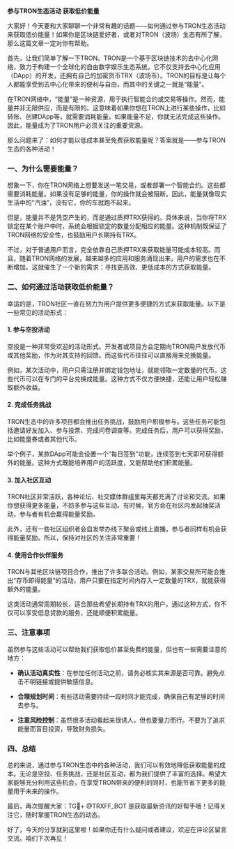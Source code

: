 **参与TRON生态活动 获取低价能量**

大家好！今天要和大家聊聊一个非常有趣的话题——如何通过参与TRON生态活动来获取低价能量！如果你是区块链爱好者，或者对TRON（波场）生态有所了解，那么这篇文章一定对你有帮助。

首先，让我们简单了解一下TRON。TRON是一个基于区块链技术的去中心化网络，致力于构建一个全球化的自由数字娱乐生态系统。它不仅支持去中心化应用（DApp）的开发，还拥有自己的加密货币TRX（波场币）。TRON的目标是让每个人都能享受到去中心化带来的便利与自由，而其中的关键之一就是“能量”。

在TRON网络中，“能量”是一种资源，用于执行智能合约或交易等操作。然而，能量并非无限供应，而是有限的。这意味着如果你想在TRON上进行某些操作，比如转账、创建DApp等，就需要消耗能量。如果能量不足，你就无法完成这些操作。因此，能量成为了TRON用户必须关注的重要资源。

那么问题来了：如何才能以低成本甚至免费获取能量呢？答案就是——参与TRON生态的各种活动！

### **一、为什么需要能量？**

想象一下，你在TRON网络上想要发送一笔交易，或者部署一个智能合约。这些都需要消耗能量。如果没有足够的能量，你的操作就会被阻断。因此，能量就像现实生活中的“汽油”，没有它，你的车就跑不起来。

但是，能量并不是凭空产生的，而是通过质押TRX获得的。具体来说，当你将TRX锁定在某个账户中时，系统会根据锁定的数量分配相应的能量。这种机制既保证了TRON网络的安全性，也鼓励用户长期持有TRX。

不过，对于普通用户而言，完全依靠自己质押TRX来获取能量可能成本较高。而且，随着TRON网络的发展，越来越多的应用和服务涌现出来，用户的需求也在不断增加。这就催生了一个新的需求：寻找更高效、更低成本的方式获取能量。

### **二、如何通过活动获取低价能量？**

幸运的是，TRON社区一直在努力为用户提供更多便捷的方式来获取能量。以下是一些常见的活动形式：

#### **1. 参与空投活动**

空投是一种非常受欢迎的活动形式。开发者或项目方会定期向TRON用户发放代币或其他奖励，作为对其支持的回馈。而这些代币往往可以直接用来兑换能量。

例如，某次活动中，用户只需注册并绑定钱包地址，就能领取一定数量的代币。这些代币可以在专门的平台兑换成能量。这种方式不仅方便快捷，还能让用户轻松赚取额外收益。

#### **2. 完成任务挑战**

TRON生态中的许多项目都会推出任务挑战，鼓励用户积极参与。这些任务可能包括邀请好友加入、参与投票、完成问卷调查等。完成任务后，用户可以获得奖励，比如能量券或者其他代币。

举个例子，某款DApp可能会设置一个“每日签到”功能，连续签到七天即可获得额外的能量。这种方式既能培养用户的活跃度，又能帮助他们积累能量。

#### **3. 加入社区互动**

TRON社区非常活跃，各种论坛、社交媒体群组里每天都充满了讨论和交流。如果你想获得更多能量，不妨多参与这些互动。有时候，官方会在社区内发起抽奖活动，参与者有机会赢得能量奖励。

此外，还有一些社区组织者会自发举办线下聚会或线上直播，参与者同样有机会获得能量奖励。所以，保持对社区的关注非常重要！

#### **4. 使用合作伙伴服务**

TRON与其他区块链项目合作，推出了许多联合活动。例如，某家交易所可能会推出“存币即得能量”的活动，用户只要在指定时间内存入一定数量的TRX，就能获得额外的能量。

这类活动通常周期较长，适合那些希望长期持有TRX的用户。通过这种方式，你不仅可以享受低息贷款的服务，还能顺便积累能量。

### **三、注意事项**

虽然参与这些活动可以帮助我们获取低价甚至免费的能量，但也有一些需要注意的地方：

- **确认活动真实性**：在参加任何活动之前，请务必核实其来源是否可靠。避免点击不明链接或提供敏感信息。
  
- **合理规划时间**：有些活动需要持续一段时间才能完成，确保自己有足够的时间去参与。

- **注意风险控制**：虽然很多活动看起来很诱人，但也要量力而行。不要为了追求能量而盲目投资，导致财务损失。

### **四、总结**

总的来说，通过参与TRON生态中的各种活动，我们可以有效地降低获取能量的成本。无论是空投、任务挑战，还是社区互动，都为我们提供了丰富的选择。希望大家能够充分利用这些机会，在享受TRON带来的便利的同时，也能节省下更多的能量用于未来的操作。

最后，再次提醒大家：TG💪+ @TRXFF_BOT 是获取最新资讯的好帮手哦！记得关注它，随时掌握TRON生态的动态。

好了，今天的分享就到这里啦！如果你还有什么疑问或者建议，欢迎在评论区留言交流。咱们下次再见！